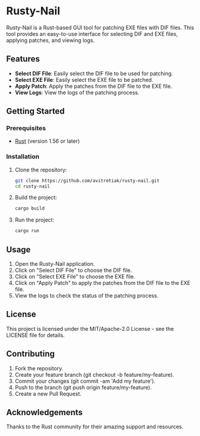 # Rusty-Nail

Rusty-Nail is a Rust-based GUI tool for patching EXE files with DIF files. This tool provides an easy-to-use interface for selecting DIF and EXE files, applying patches, and viewing logs.

## Features

- **Select DIF File**: Easily select the DIF file to be used for patching.
- **Select EXE File**: Easily select the EXE file to be patched.
- **Apply Patch**: Apply the patches from the DIF file to the EXE file.
- **View Logs**: View the logs of the patching process.

## Getting Started

### Prerequisites

- [Rust](https://www.rust-lang.org/tools/install) (version 1.56 or later)

### Installation

1. Clone the repository:
    ```sh
    git clone https://github.com/avitretiak/rusty-nail.git
    cd rusty-nail
    ```

2. Build the project:
    ```sh
    cargo build
    ```

3. Run the project:
    ```sh
    cargo run
    ```

## Usage

1. Open the Rusty-Nail application.
2. Click on "Select DIF File" to choose the DIF file.
3. Click on "Select EXE File" to choose the EXE file.
4. Click on "Apply Patch" to apply the patches from the DIF file to the EXE file.
5. View the logs to check the status of the patching process.

## License
This project is licensed under the MIT/Apache-2.0 License - see the LICENSE file for details.

## Contributing
1. Fork the repository.
2. Create your feature branch (git checkout -b feature/my-feature).
3. Commit your changes (git commit -am 'Add my feature').
4. Push to the branch (git push origin feature/my-feature).
5. Create a new Pull Request.

## Acknowledgements
Thanks to the Rust community for their amazing support and resources.
